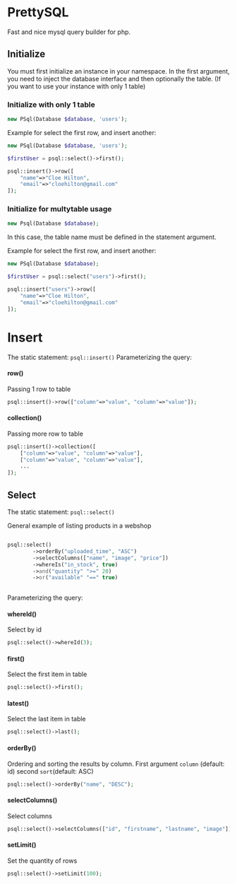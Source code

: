 # PrettySQL
Fast and nice mysql query builder for php.



## Initialize
You must first initialize an instance in your namespace. In the first argument, you need to inject the database interface and then optionally the table. (If you want to use your instance with only 1 table)

### Initialize with only 1 table
```php
new PSql(Database $database, 'users');
```
Example for select the first row, and insert another:
```php
new PSql(Database $database, 'users');

$firstUser = psql::select()->first();

psql::insert()->row([
    "name"=>"Cloe Hilton",
    "email"=>"cloehilton@gmail.com"
]);
```
### Initialize for multytable usage
```php
new Psql(Database $database);
```
In this case, the table name must be defined in the statement argument. 

Example for select the first row, and insert another:
```php
new PSql(Database $database);

$firstUser = psql::select("users")->first();

psql::insert("users")->row([
    "name"=>"Cloe Hilton",
    "email"=>"cloehilton@gmail.com"
]);
```

# Insert
The static statement: `psql::insert()`
Parameterizing the query:
#### row()
Passing 1 row to table
```php
psql::insert()->row(["column"=>"value", "column"=>"value"]);
```
#### collection()
Passing more row to table
```php
psql::insert()->collection([
    ["column"=>"value", "column"=>"value"],
    ["column"=>"value", "column"=>"value"],
    ...
]);
```

## Select
The static statement: `psql::select()`

General example of listing products in a webshop
```php

psql::select()
        ->orderBy("uploaded_time", "ASC")
        ->selectColumns(["name", "image", "price"])
        ->whereIs("in_stock", true)
        ->and("quantity" ">=" 20)
        ->or("available" "==" true)
    
```

Parameterizing the query:

#### whereId()
Select by id
```php
psql::select()->whereId(3);
```

#### first()
Select the first item in table
```php
psql::select()->first();
```

#### latest()
Select the last item in table
```php
psql::select()->last();
```
#### orderBy()
Ordering and sorting the results by column. First argument `column` (default: id) second `sort`(default: ASC)
```php
psql::select()->orderBy("name", "DESC");
```

#### selectColumns()
Select columns
```php
psql::select()->selectColumns(["id", "firstname", "lastname", "image"]);
```

#### setLimit()
Set the quantity of rows
```php
psql::select()->setLimit(100);
```
